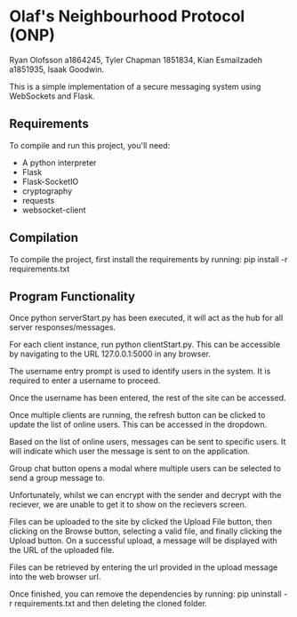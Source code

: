 # Olaf's Neighbourhood Protocol (ONP)

Ryan Olofsson a1864245, Tyler Chapman 1851834, Kian Esmailzadeh a1851935, Isaak Goodwin.

This is a simple implementation of a secure messaging system using WebSockets and Flask.

## Requirements

To compile and run this project, you'll need:

- A python interpreter
- Flask
- Flask-SocketIO
- cryptography
- requests
- websocket-client

## Compilation

To compile the project, first install the requirements by running: pip install -r requirements.txt

## Program Functionality

Once python serverStart.py has been executed, it will act as the hub for all server responses/messages.

For each client instance, run python clientStart.py. This can be accessible by navigating to the URL 127.0.0.1:5000 in any browser.

The username entry prompt is used to identify users in the system. It is required to enter a username to proceed.

Once the username has been entered, the rest of the site can be accessed. 

Once multiple clients are running, the refresh button can be clicked to update the list of online users. This can be accessed in the dropdown.

Based on the list of online users, messages can be sent to specific users. It will indicate which user the message is sent to on the application.

Group chat button opens a modal where multiple users can be selected to send a group message to.

Unfortunately, whilst we can encrypt with the sender and decrypt with the reciever, we are unable to get it to show on the recievers screen.

Files can be uploaded to the site by clicked the Upload File button, then clicking on the Browse button, selecting a valid file, and finally clicking the Upload button. On a successful upload, a message will be displayed with the URL of the uploaded file.

Files can be retrieved by entering the url provided in the upload message into the web browser url.

Once finished, you can remove the dependencies by running: pip uninstall -r requirements.txt and then deleting the cloned folder.

